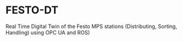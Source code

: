 # FESTO-DT
 Real Time Digital Twin of the Festo MPS stations (Distributing, Sorting, Handling) using OPC UA and ROS)
